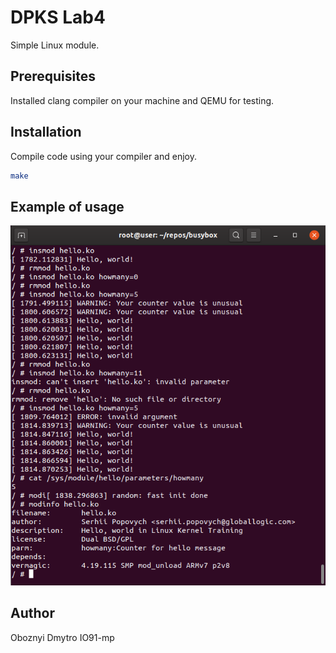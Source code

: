 # DPKS Lab4

Simple Linux module.

## Prerequisites

Installed clang compiler on your machine and QEMU for testing.

## Installation

Compile code using your compiler and enjoy.

```sh
make
```

## Example of usage

![Alt text](./screenshot.png?raw=true "Optional Title")

## Author

Oboznyi Dmytro IO91-mp
